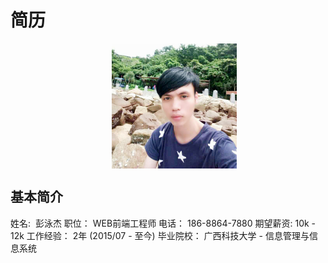 # 简历
<div align="center">    
  <img src="./jie.png" width = "200" height = "200" alt="彭泳杰" align=center />
</div>

## 基本简介
姓名:  彭泳杰
职位： WEB前端工程师
电话： 186-8864-7880
期望薪资:  10k - 12k
工作经验： 2年 (2015/07 - 至今)
毕业院校： 广西科技大学 - 信息管理与信息系统



